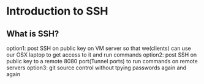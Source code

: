 # Introduction to SSH 

## What is SSH?
option1: post SSH on public key on VM server so that we(clients) can use our OSX laptop to get access to it and run commands
option2: post SSH on public key to a remote 8080 port(Tunnel ports) to run commands on remote servers
option3: git source control without tpying passwords again and again 